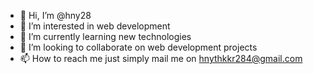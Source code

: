 - 👋 Hi, I’m @hny28
- 👀 I’m interested in web development
- 🌱 I’m currently learning new technologies
- 💞️ I’m looking to collaborate on web development projects
- 📫 How to reach me just simply mail me on hnythkkr284@gmail.com

<!---
hny28/hny28 is a ✨ special ✨ repository because its `README.md` (this file) appears on your GitHub profile.
You can click the Preview link to take a look at your changes.
--->
